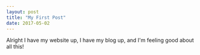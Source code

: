 ```yaml
---
layout: post
title: "My First Post"
date: 2017-05-02
---
```


Alright I have my website up, I have my blog up, and I'm feeling good about all this!
